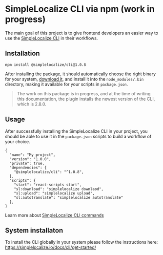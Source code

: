 # SimpleLocalize CLI via npm (work in progress)

The main goal of this project is to give frontend developers an easier way to use the [SimpleLocalize CLI](https://github.com/simplelocalize/simplelocalize-cli) in their workflows.

## Installation

```
npm install @simplelocalize/cli@1.0.8
```

After installing the package, it should automatically choose the right binary for your system, [download it](https://github.com/simplelocalize/simplelocalize-cli/releases), and install it into the `node_modules/.bin` directory, making it available for your scripts in `package.json`.

> The work on this package is in progress, and at the time of writing this documentation, the plugin installs the newest version of the CLI, which is 2.8.0.

## Usage

After successfully installing the SimpleLocalize CLI in your project, you should be able to use it in the `package.json` scripts to build a workflow of your choice.

```
{
  "name": "My project",
  "version": "1.0.0",
  "private": true,
  "dependencies": {
    "@simplelocalize/cli": "^1.0.8",
  },
  "scripts": {
    "start": "react-scripts start",
    "sl:download": "simplelocalize downlaod",
    "sl:upload": "simplelocalize upload",
    "sl:autotranslate": "simplelocalize autotranslate"
  },
}
```

Learn more about [SimpleLocalize CLI commands](https://github.com/simplelocalize/simplelocalize-cli)

## System installaton

To install the CLI globally in your system please follow the instructions here: https://simplelocalize.io/docs/cli/get-started/
